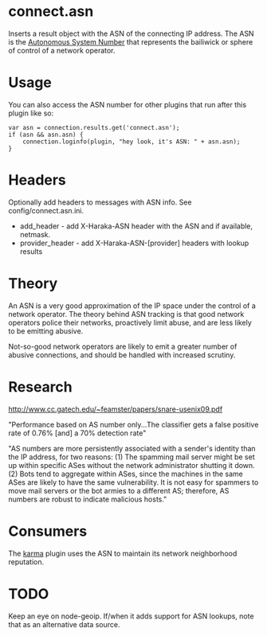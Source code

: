 # connect.asn

Inserts a result object with the ASN of the connecting IP address. The ASN is
the [Autonomous System Number](http://en.wikipedia.org/wiki/Autonomous_System_(Internet))
that represents the bailiwick or sphere of control of a network operator. 


# Usage

You can also access the ASN number for other plugins that run after this plugin like so:

    var asn = connection.results.get('connect.asn');
    if (asn && asn.asn) {
        connection.loginfo(plugin, "hey look, it's ASN: " + asn.asn);
    }

# Headers

Optionally add headers to messages with ASN info. See config/connect.asn.ini.

* add\_header - add X-Haraka-ASN header with the ASN and if available, netmask.
* provider\_header - add X-Haraka-ASN-[provider] headers with lookup results


# Theory

An ASN is a very good approximation of the IP space under the control
of a network operator. The theory behind ASN tracking is that good network
operators police their networks, proactively limit abuse, and are less likely
to be emitting abusive.

Not-so-good network operators are likely to emit a greater number of abusive
connections, and should be handled with increased scrutiny.


# Research

http://www.cc.gatech.edu/~feamster/papers/snare-usenix09.pdf

"Performance based on AS number only...The classifier gets a false positive
rate of 0.76% [and] a 70% detection rate"

"AS numbers are more persistently associated with a sender's
identity than the IP address, for two reasons: (1) The spamming mail server
might be set up within specific ASes without the network administrator
shutting it down. (2) Bots tend to aggregate within ASes, since the machines
in the same ASes are likely to have the same vulnerability. It is not easy for
spammers to move mail servers or the bot armies to a different AS; therefore,
AS numbers are robust to indicate malicious hosts."


# Consumers

The [karma](/manual/plugins/karma.html) plugin uses the ASN to maintain
its network neighborhood reputation.


# TODO

Keep an eye on node-geoip. If/when it adds support for ASN lookups, note
that as an alternative data source.
